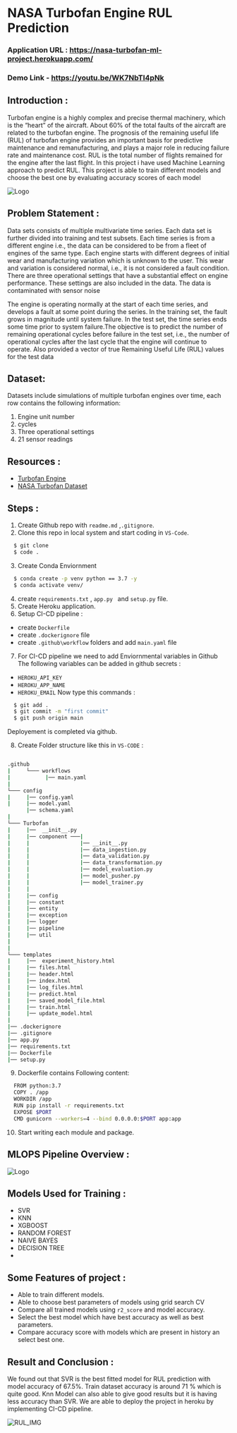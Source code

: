 
# NASA Turbofan Engine RUL Prediction
### Application URL : https://nasa-turbofan-ml-project.herokuapp.com/
### Demo Link - https://youtu.be/WK7NbTI4pNk


## Introduction : 
Turbofan engine is a highly complex and precise thermal machinery, 
which is the “heart” of the aircraft.
About 60% of the total faults of the aircraft are related to 
the turbofan engine. The prognosis of the remaining useful 
life (RUL) of turbofan engine provides an important basis for 
predictive maintenance and remanufacturing, and plays a major
role in reducing failure rate and maintenance cost. RUL is the 
total number of flights remained for the engine after the last 
flight. In this project i have used Machine Learning approach 
to predict RUL. This project is able to train different models 
and choose the best one by evaluating accuracy scores of each 
model





![Logo](https://evolution.skf.com/wp-content/uploads/sites/5/2016/11/16-4-aerospace-fig-5-en.jpg)


## Problem Statement :

Data sets consists of multiple multivariate time series. Each data set is further divided into training and test subsets. Each time series is from a different engine i.e., the data can be considered to be from a fleet of engines of the same type. Each engine starts with different degrees of initial wear and manufacturing variation which is unknown to the user. This wear and variation is considered normal, i.e., it is not considered a fault condition. There are three operational settings that have a substantial effect on engine performance. These settings are also included in the data. The data is contaminated with sensor noise

The engine is operating normally at the start of each time series, and develops a fault at some point during the series. In the training set, the fault grows in magnitude until system failure. In the test set, the time series ends some time prior to system failure.The objective  is to predict the number of remaining operational cycles before failure in the test set, i.e., the number of operational cycles after the last cycle that the engine will continue to operate. Also provided a vector of true Remaining Useful Life (RUL) values for the test data

## Dataset: 
Datasets include simulations of multiple turbofan engines over time, each row contains the following information:
1. Engine unit number
2. cycles
3. Three operational settings
4. 21 sensor readings 





## Resources : 

 - [Turbofan Engine](https://en.wikipedia.org/wiki/Turbofan)
 - [NASA Turbofan Dataset](https://www.kaggle.com/datasets/behrad3d/nasa-cmaps)
 


## Steps : 

1. Create Github repo with `readme.md` ,`.gitignore`. 
2. Clone this repo in local system and start coding in `VS-Code`. 
 
```bash
  $ git clone 
  $ code .
```
3. Create Conda Enviornment 
```bash
  $ conda create -p venv python == 3.7 -y 
  $ conda activate venv/ 

```
4. create `requirements.txt` , `app.py ` and `setup.py` file. 
5. Create Heroku application. 
6. Setup CI-CD pipeline : 
  - create `Dockerfile` 
  - create `.dockerignore` file 
  - create `.github\workflow` folders and add `main.yaml` file
7. For CI-CD pipeline we need to add Enviornmental variables in Github 
   The following variables can be added in github secrets : 
- `HEROKU_API_KEY`
- `HEROKU_APP_NAME`
- `HEROKU_EMAIL`
Now type this commands : 
```bash
  $ git add . 
  $ git commit -m "first commit" 
  $ git push origin main 
```
Deployement is completed via github. 

8. Create Folder structure like this in `VS-CODE` : 
```bash

.github
|     └─── workflows
|           |── main.yaml
|
└─── config
|     |── config.yaml
|     |── model.yaml
      |── schema.yaml
|
└─── Turbofan
|     |──  __init__.py
|     |── component ───|
|     |                |── __init__.py
|     |                |── data_ingestion.py
|     |                |── data_validation.py
|     |                |── data_transformation.py
|     |                |── model_evaluation.py
|     |                |── model_pusher.py
|     |                |── model_trainer.py
|     |
|     |── config
|     |── constant
|     |── entity
|     |── exception
|     |── logger
|     |── pipeline
|     |── util
|     
|
└─── templates
|     |──  experiment_history.html
|     |── files.html
|     |── header.html
|     |── index.html
|     |── log_files.html
|     |── predict.html
|     |── saved_model_file.html
|     |── train.html
|     |── update_model.html
|
|── .dockerignore
|── .gitignore
|── app.py
|── requirements.txt
|── Dockerfile
|── setup.py
```

9. Dockerfile contains Following content: 
```bash
  FROM python:3.7
  COPY . /app
  WORKDIR /app
  RUN pip install -r requirements.txt
  EXPOSE $PORT
  CMD gunicorn --workers=4 --bind 0.0.0.0:$PORT app:app

```

10. Start writing each module and package. 

## MLOPS Pipeline Overview : 
![Logo](https://blogs.nvidia.com/wp-content/uploads/2020/09/1-MLOps-NVIDIA-invert-final.jpg)



## Models Used for Training : 
- SVR 
- KNN 
- XGBOOST 
- RANDOM FOREST 
- NAIVE BAYES 
- DECISION TREE
- 
## Some Features of project : 

- Able to train different models.
- Able to choose best parameters of models using grid search CV
- Compare all trained models using `r2_score` and model accuracy. 
- Select the best model which have best accuracy as well as best parameters. 
- Compare accuracy score with models which are present in history an select best one. 




## Result  and Conclusion :

We found out that SVR is the best fitted model for RUL prediction with model accuracy of 67.5%. Train dataset accuracy is around 71 %  which is quite good. Knn Model can also able to give good results but it is having less accuracy than SVR. We are able to deploy the project in heroku by implementing CI-CD pipeline.  

![RUL_IMG](https://user-images.githubusercontent.com/103372852/195010802-29a4b5e2-40dd-4a74-83f8-9623663b7d10.png)









    
    
